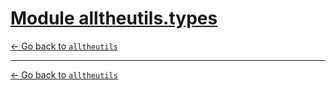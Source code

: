 # <h1 id="module-alltheutilstypes"><a href="#module-alltheutilstypes">Module alltheutils.types</a></h1>

[← Go back to `alltheutils`](./index.md)

---

[← Go back to `alltheutils`](./index.md)